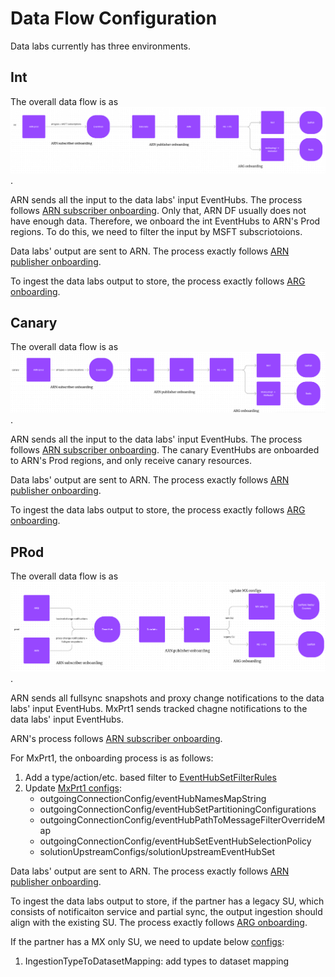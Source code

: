 # Data Flow Configuration

Data labs currently has three environments.

## Int

The overall data flow is as ![dataflowint](../.attachments/DataLabs/onboarding/data-flow-int.png).

ARN sends all the input to the data labs' input EventHubs. The process follows [ARN subscriber onboarding](https://eng.ms/docs/cloud-ai-platform/azure-core/azure-management-and-platforms/control-plane-bburns/azure-resource-notifications/azure-resource-notifications-documentation/partners/subscriber/onboarding). Only that, ARN DF usually does not have enough data. Therefore, we onboard the int EventHubs to ARN's Prod regions. To do this, we need to filter the input by MSFT subscriotoions.

Data labs' output are sent to ARN. The process exactly follows [ARN publisher onboarding](https://eng.ms/docs/cloud-ai-platform/azure-core/azure-management-and-platforms/control-plane-bburns/azure-resource-notifications/azure-resource-notifications-documentation/partners/publisher/onboarding).

To ingest the data labs output to store, the process exactly follows [ARG onboarding](https://eng.ms/docs/cloud-ai-platform/azure-core/azure-management-and-platforms/control-plane-bburns/azure-resource-graph/azure-resource-graph/write-path/cris/partner-operations/onboarding-ticket-tsg).

## Canary

The overall data flow is as ![dataflowcanary](../.attachments/DataLabs/onboarding/data-flow-canary.png).

ARN sends all the input to the data labs' input EventHubs. The process follows [ARN subscriber onboarding](https://eng.ms/docs/cloud-ai-platform/azure-core/azure-management-and-platforms/control-plane-bburns/azure-resource-notifications/azure-resource-notifications-documentation/partners/subscriber/onboarding). The canary EventHubs are onboarded to ARN's Prod regions, and only receive canary resources.

Data labs' output are sent to ARN. The process exactly follows [ARN publisher onboarding](https://eng.ms/docs/cloud-ai-platform/azure-core/azure-management-and-platforms/control-plane-bburns/azure-resource-notifications/azure-resource-notifications-documentation/partners/publisher/onboarding).

To ingest the data labs output to store, the process exactly follows [ARG onboarding](https://eng.ms/docs/cloud-ai-platform/azure-core/azure-management-and-platforms/control-plane-bburns/azure-resource-graph/azure-resource-graph/write-path/cris/partner-operations/onboarding-ticket-tsg).

## PRod

The overall data flow is as ![dataflowprod](../.attachments/DataLabs/onboarding/data-flow-prod.png).

ARN sends all fullsync snapshots and proxy change notifications to the data labs' input EventHubs. MxPrt1 sends tracked chagne notifications to the data labs' input EventHubs.

ARN's process follows [ARN subscriber onboarding](https://eng.ms/docs/cloud-ai-platform/azure-core/azure-management-and-platforms/control-plane-bburns/azure-resource-notifications/azure-resource-notifications-documentation/partners/subscriber/onboarding).

For MxPrt1, the onboarding process is as follows:

1. Add a type/action/etc. based filter to [EventHubSetFilterRules](https://msazure.visualstudio.com/One/_git/Mgmt-Governance-ResourcesCache?path=/src/Libraries/SubComponents/Shared/ResourcesTopology.Contracts/FilterRules/EventHubSetFilterRules.cs)
2. Update [MxPrt1 configs](https://msazure.visualstudio.com/One/_git/Mgmt-Governance-ResourcesCache?path=/src/DeploymentGeneration/Config/Applications/MultiplexerProd.cs&version=GBmain&line=253&lineEnd=257&lineStartColumn=21&lineEndColumn=55&lineStyle=plain&_a=contents):
    - outgoingConnectionConfig/eventHubNamesMapString
    - outgoingConnectionConfig/eventHubSetPartitioningConfigurations
    - outgoingConnectionConfig/eventHubPathToMessageFilterOverrideMap
    - outgoingConnectionConfig/eventHubSetEventHubSelectionPolicy
    - solutionUpstreamConfigs/solutionUpstreamEventHubSet

Data labs' output are sent to ARN. The process exactly follows [ARN publisher onboarding](https://eng.ms/docs/cloud-ai-platform/azure-core/azure-management-and-platforms/control-plane-bburns/azure-resource-notifications/azure-resource-notifications-documentation/partners/publisher/onboarding).

To ingest the data labs output to store, if the partner has a legacy SU, which consists of notificaiton service and partial sync, the output ingestion should align with the existing SU. The process exactly follows [ARG onboarding](https://eng.ms/docs/cloud-ai-platform/azure-core/azure-management-and-platforms/control-plane-bburns/azure-resource-graph/azure-resource-graph/write-path/cris/partner-operations/onboarding-ticket-tsg).

If the partner has a MX only SU, we need to update below [configs](https://msazure.visualstudio.com/One/_git/Mgmt-Governance-ResourcesCache?path=/src/ResourcesCacheMultiplexer/ResourcesCacheMultiplexer/ApplicationPackageRoot/ApplicationManifest.xml&version=GBmain&line=320&lineEnd=348&lineStartColumn=10&lineEndColumn=76&lineStyle=plain&_a=contents):

1. IngestionTypeToDatasetMapping: add types to dataset mapping